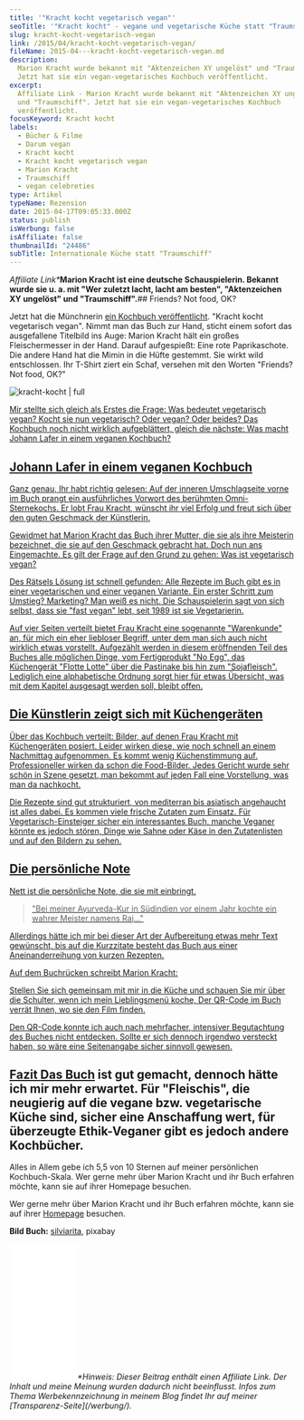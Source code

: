 ```yaml
---
title: '"Kracht kocht vegetarisch vegan"'
seoTitle: '"Kracht kocht" - vegane und vegetarische Küche statt "Traumschiff"'
slug: kracht-kocht-vegetarisch-vegan
link: /2015/04/kracht-kocht-vegetarisch-vegan/
fileName: 2015-04---kracht-kocht-vegetarisch-vegan.md
description:
  Marion Kracht wurde bekannt mit "Aktenzeichen XY ungelöst" und "Traumschiff".
  Jetzt hat sie ein vegan-vegetarisches Kochbuch veröffentlicht.
excerpt:
  Affiliate Link - Marion Kracht wurde bekannt mit "Aktenzeichen XY ungelöst"
  und "Traumschiff". Jetzt hat sie ein vegan-vegetarisches Kochbuch
  veröffentlicht.
focusKeyword: Kracht kocht
labels:
  - Bücher & Filme
  - Darum vegan
  - Kracht kocht
  - Kracht kocht vegetarisch vegan
  - Marion Kracht
  - Traumschiff
  - vegan celebreties
type: Artikel
typeName: Rezension
date: 2015-04-17T09:05:33.000Z
status: publish
isWerbung: false
isAffiliate: false
thumbnailId: "24486"
subTitle: Internationale Küche statt "Traumschiff"
---
```


<em>Affiliate Link\*</em><strong>Marion Kracht ist eine deutsche Schauspielerin.
Bekannt wurde sie u. a. mit "Wer zuletzt lacht, lacht am besten", "Aktenzeichen
XY ungelöst" und "Traumschiff".</strong>## Friends? Not food, OK?

Jetzt hat die Münchnerin [ein Kochbuch veröffentlicht](https://amzn.to/2MLIK3k).
"Kracht kocht vegetarisch vegan". Nimmt man das Buch zur Hand, sticht einem
sofort das ausgefallene Titelbild ins Auge: Marion Kracht hält ein großes
Fleischermesser in der Hand. Darauf aufgespießt: Eine rote Paprikaschote. Die
andere Hand hat die Mimin in die Hüfte gestemmt. Sie wirkt wild entschlossen.
Ihr T-Shirt ziert ein Schaf, versehen mit den Worten "Friends? Not food, OK?"

![kracht-kocht | full](http://cardamonchai.com/wp-content/uploads/2019/06/kracht-kocht1-219x250.jpg)

<a href="https://amzn.to/2MLIK3k" target="_blank" rel="noopener nofollow">Mir
stellte sich gleich als Erstes die Frage: Was bedeutet vegetarisch vegan? Kocht
sie nun vegetarisch? Oder vegan? Oder beides? Das Kochbuch noch nicht wirklich
aufgeblättert, gleich die nächste: Was macht Johann Lafer in einem veganen
Kochbuch?

## Johann Lafer in einem veganen Kochbuch

Ganz genau, Ihr habt richtig gelesen: Auf der inneren Umschlagseite vorne im
Buch prangt ein ausführliches Vorwort des berühmten Omni-Sternekochs. Er lobt
Frau Kracht, wünscht ihr viel Erfolg und freut sich über den guten Geschmack der
Künstlerin.

Gewidmet hat Marion Kracht das Buch ihrer Mutter, die sie als ihre Meisterin
bezeichnet, die sie auf den Geschmack gebracht hat. Doch nun ans Eingemachte. Es
gilt der Frage auf den Grund zu gehen: Was ist vegetarisch vegan?

Des Rätsels Lösung ist schnell gefunden: Alle Rezepte im Buch gibt es in einer
vegetarischen und einer veganen Variante. Ein erster Schritt zum Umstieg?
Marketing? Man weiß es nicht. Die Schauspielerin sagt von sich selbst, dass sie
"fast vegan" lebt, seit 1989 ist sie Vegetarierin.

Auf vier Seiten verteilt bietet Frau Kracht eine sogenannte "Warenkunde" an, für
mich ein eher liebloser Begriff, unter dem man sich auch nicht wirklich etwas
vorstellt. Aufgezählt werden in diesem eröffnenden Teil des Buches alle
möglichen Dinge, vom Fertigprodukt "No Egg", das Küchengerät "Flotte Lotte" über
die Pastinake bis hin zum "Sojafleisch". Lediglich eine alphabetische Ordnung
sorgt hier für etwas Übersicht, was mit dem Kapitel ausgesagt werden soll,
bleibt offen.

## Die Künstlerin zeigt sich mit Küchengeräten

Über das Kochbuch verteilt: Bilder, auf denen Frau Kracht mit Küchengeräten
posiert. Leider wirken diese, wie noch schnell an einem Nachmittag aufgenommen.
Es kommt wenig Küchenstimmung auf. Professioneller wirken da schon die
Food-Bilder. Jedes Gericht wurde sehr schön in Szene gesetzt, man bekommt auf
jeden Fall eine Vorstellung, was man da nachkocht.

Die Rezepte sind gut strukturiert, von mediterran bis asiatisch angehaucht ist
alles dabei. Es kommen viele frische Zutaten zum Einsatz. Für
Vegetarisch-Einsteiger sicher ein interessantes Buch, manche Veganer könnte es
jedoch stören, Dinge wie Sahne oder Käse in den Zutatenlisten und auf den
Bildern zu sehen.

## Die persönliche Note

Nett ist die persönliche Note, die sie mit einbringt.

<blockquote>"Bei meiner Ayurveda-Kur in Südindien vor einem Jahr kochte ein wahrer Meister namens Raj..."</blockquote>

Allerdings hätte ich mir bei dieser Art der Aufbereitung etwas mehr Text
gewünscht, bis auf die Kurzzitate besteht das Buch aus einer Aneinanderreihung
von kurzen Rezepten.

Auf dem Buchrücken schreibt Marion Kracht:

Stellen Sie sich gemeinsam mit mir in die Küche und schauen Sie mir über die
Schulter, wenn ich mein Lieblingsmenü koche, Der QR-Code im Buch verrät Ihnen,
wo sie den Film finden.

Den QR-Code konnte ich auch nach mehrfacher, intensiver Begutachtung des Buches
nicht entdecken. Sollte er sich dennoch irgendwo versteckt haben, so wäre eine
Seitenangabe sicher sinnvoll gewesen.

## Fazit [Das Buch](https://amzn.to/2MLIK3k) ist gut gemacht, dennoch hätte ich mir mehr erwartet. Für "Fleischis", die neugierig auf die vegane bzw. vegetarische Küche sind, sicher eine Anschaffung wert, für überzeugte Ethik-Veganer gibt es jedoch andere Kochbücher.

Alles in Allem gebe ich 5,5 von 10 Sternen auf meiner persönlichen
Kochbuch-Skala. Wer gerne mehr über Marion Kracht und ihr Buch erfahren möchte,
kann sie auf ihrer Homepage besuchen.

Wer gerne mehr über Marion Kracht und ihr Buch erfahren möchte, kann sie auf
ihrer [Homepage](http://www.marionkracht.de/) besuchen.

<strong>Bild Buch:</strong>
[silviarita](https://www.cadmos.de/cadmos-der-verlag.html), pixabay

<iframe style="width: 120px; height: 240px;" src="//ws-eu.amazon-adsystem.com/widgets/q?ServiceVersion=20070822&amp;OneJS=1&amp;Operation=GetAdHtml&amp;MarketPlace=DE&amp;source=ac&amp;ref=qf_sp_asin_til&amp;ad_type=product_link&amp;tracking_id=cardamonchai-21&amp;marketplace=amazon&amp;region=DE&amp;placement=3840470331&amp;asins=3840470331&amp;linkId=dc331a21b0374b444234a982f4dde30e&amp;show_border=true&amp;link_opens_in_new_window=true&amp;price_color=c4c4c4&amp;title_color=5c9b72&amp;bg_color=ffffff" frameborder="0" marginwidth="0" marginheight="0" scrolling="no"></iframe><em>*Hinweis: Dieser Beitrag enthält einen Affiliate Link. Der Inhalt und meine Meinung wurden dadurch nicht beeinflusst. Infos zum Thema Werbekennzeichnung in meinem Blog findet Ihr auf meiner  [Transparenz-Seite](/werbung/). </em>
